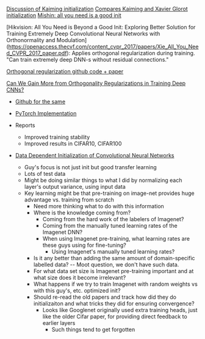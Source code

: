[Discussion of Kaiming initialization](https://medium.com/a-paper-a-day-will-have-you-screaming-hurray/day-8-delving-deep-into-rectifiers-surpassing-human-level-performance-on-imagenet-classification-f449a886e604)
[Compares Kaiming and Xavier Glorot initialization](https://pouannes.github.io/blog/initialization/)
[Mishin: all you need is a good init](https://arxiv.org/pdf/1511.06422.pdf)

[Hikvision: All You Need is Beyond a Good Init: Exploring Better Solution for Training Extremely Deep Convolutional Neural Networks
  with Orthonormality and Modulation] (https://openaccess.thecvf.com/content_cvpr_2017/papers/Xie_All_You_Need_CVPR_2017_paper.pdf):
  Applies orthogonal regularization during training. "Can train extremely deep DNN-s without residual connections." 

[Orthogonal regularization github code + paper](https://github.com/kevinzakka/pytorch-goodies#orthogonal-regularization)

[Can We Gain More from Orthogonality Regularizations in Training Deep CNNs?](https://papers.nips.cc/paper/7680-can-we-gain-more-from-orthogonality-regularizations-in-training-deep-networks.pdf)
* [Github for the same](https://github.com/VITA-Group/Orthogonality-in-CNNs)
* [PyTorch Implementation](https://github.com/VITA-Group/Orthogonality-in-CNNs/blob/master/Imagenet/preresnet/train_n.py)
* Reports
    * Improved training stability
    * Improved results in CIFAR10, CIFAR100

* [Data Dependent Initialization of Convolutional Neural Networks](https://arxiv.org/pdf/1511.06856.pdf)
    * Guy's focus is not just init but good transfer learning
    * Lots of test data
    * Might be doing similar things to what I did by normalizing each layer's output variance, using input data
    * Key learning might be that pre-training on image-net provides huge advantage vs. training from scratch
        * Need more thinking what to do with this information
        * Where is the knowledge coming from?
            * Coming from the hard work of the labelers of Imagenet?
            * Coming from the manually tuned learning rates of the Imagenet DNN?
            * When using Imagenet pre-training, what learning rates are these guys using for fine-tuning?
                * Using Imagenet's manually tuned learning rates?
        * Is it any better than adding the same amount of domain-specific labelled data? -- Moot question, we don't have such data.
        * For what data set size is Imagenet pre-training important and at what size does it become irrelevant?
        * What happens if we try to train Imagenet with random weights vs with this guy's, etc. optimized init?
        * Should re-read the old papers and track how did they do initializaiton and what tricks they did for ensuring convergence?
            * Looks like Googlenet originally used extra training heads, just like the older Cifar paper, for providing direct feedback to earlier layers
                * Such things tend to get forgotten
        
